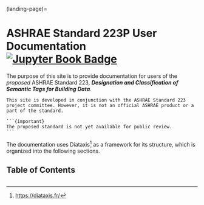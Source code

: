 (landing-page)=
# ASHRAE Standard 223P User Documentation [![Jupyter Book Badge](https://jupyterbook.org/badge.svg)](https://open223.github.io/docs.open223.info/)

The purpose of this site is to provide documentation for users of the *proposed* ASHRAE Standard 223, ***Designation and Classification of Semantic Tags for Building Data***.

```{note}
This site is developed in conjunction with the ASHRAE Standard 223 project committee. However, it is not an official ASHRAE product or a part of the standard.
```


````{margin}
```{important}
The proposed standard is not yet available for public review.
```
````

The documentation uses Diataxis[^1] as a framework for its structure, which is organized into the following sections.

[^1]: https://diataxis.fr/

## Table of Contents
```{tableofcontents}
```
